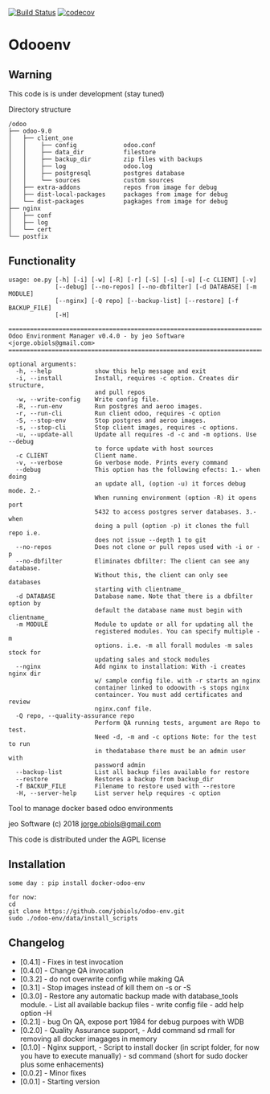[![Build Status](https://travis-ci.org/jobiols/odoo-env.svg?branch=master)](https://travis-ci.org/jobiols/odoo-env)
[![codecov](https://codecov.io/gh/jobiols/odoo-env/branch/master/graph/badge.svg)](https://codecov.io/gh/jobiols/odoo-env)

Odooenv
=======

Warning
-------
This code is is under development (stay tuned)

Directory structure

    /odoo
    ├── odoo-9.0
    │   ├── client_one
    │   │    ├── config             odoo.conf
    │   │    ├── data_dir           filestore
    │   │    ├── backup_dir         zip files with backups
    │   │    ├── log                odoo.log
    │   │    ├── postgresql         postgres database
    │   │    └── sources            custom sources
    │   ├── extra-addons            repos from image for debug
    │   ├── dist-local-packages     packages from image for debug
    │   └── dist-packages           pagkages from image for debug
    ├── nginx
    │   ├── conf
    │   ├── log
    │   └── cert
    └── postfix


Functionality
------------- 

    usage: oe.py [-h] [-i] [-w] [-R] [-r] [-S] [-s] [-u] [-c CLIENT] [-v]
                 [--debug] [--no-repos] [--no-dbfilter] [-d DATABASE] [-m MODULE]
                 [--nginx] [-Q repo] [--backup-list] [--restore] [-f BACKUP_FILE]
                 [-H]
    
    ==========================================================================
    Odoo Environment Manager v0.4.0 - by jeo Software <jorge.obiols@gmail.com>
    ==========================================================================
    
    optional arguments:
      -h, --help            show this help message and exit
      -i, --install         Install, requires -c option. Creates dir structure,
                            and pull repos
      -w, --write-config    Write config file.
      -R, --run-env         Run postgres and aeroo images.
      -r, --run-cli         Run client odoo, requires -c option
      -S, --stop-env        Stop postgres and aeroo images.
      -s, --stop-cli        Stop client images, requires -c options.
      -u, --update-all      Update all requires -d -c and -m options. Use --debug
                            to force update with host sources
      -c CLIENT             Client name.
      -v, --verbose         Go verbose mode. Prints every command
      --debug               This option has the following efects: 1.- when doing
                            an update all, (option -u) it forces debug mode. 2.-
                            When running environment (option -R) it opens port
                            5432 to access postgres server databases. 3.- when
                            doing a pull (option -p) it clones the full repo i.e.
                            does not issue --depth 1 to git
      --no-repos            Does not clone or pull repos used with -i or -p
      --no-dbfilter         Eliminates dbfilter: The client can see any database.
                            Without this, the client can only see databases
                            starting with clientname_
      -d DATABASE           Database name. Note that there is a dbfilter option by
                            default the database name must begin with clientname_
      -m MODULE             Module to update or all for updating all the
                            registered modules. You can specify multiple -m
                            options. i.e. -m all forall modules -m sales stock for
                            updating sales and stock modules
      --nginx               Add nginx to installation: With -i creates nginx dir
                            w/ sample config file. with -r starts an nginx
                            container linked to odoowith -s stops nginx
                            containcer. You must add certificates and review
                            nginx.conf file.
      -Q repo, --quality-assurance repo
                            Perform QA running tests, argument are Repo to test.
                            Need -d, -m and -c options Note: for the test to run
                            in thedatabase there must be an admin user with
                            password admin
      --backup-list         List all backup files available for restore
      --restore             Restores a backup from backup_dir
      -f BACKUP_FILE        Filename to restore used with --restore
      -H, --server-help     List server help requires -c option

Tool to manage docker based odoo environments

jeo Software (c) 2018 jorge.obiols@gmail.com

This code is distributed under the AGPL license

Installation
------------
    some day : pip install docker-odoo-env
    
    for now:
    cd
    git clone https://github.com/jobiols/odoo-env.git
    sudo ./odoo-env/data/install_scripts
 
    
Changelog
---------
- [0.4.1]   - Fixes in test invocation 
- [0.4.0]   - Change QA invocation 
- [0.3.2]   - do not overwrite config while making QA 
- [0.3.1]   - Stop images instead of kill them on -s or -S 
- [0.3.0]   - Restore any automatic backup made with database_tools 
              module.
            - List all available backup files
            - write config file
            - add help option -H
- [0.2.1]   - bug On QA, expose port 1984 for debug purpoes with WDB
- [0.2.0]   - Quality Assurance support, 
            - Add command sd rmall for removing all docker imagages in 
              memory
- [0.1.0]   - Nginx support, 
            - Script to install docker (in script folder, for now you
              have to execute manually)
            - sd command (short for sudo docker plus some enhacements)
- [0.0.2]   - Minor fixes
- [0.0.1]   - Starting version